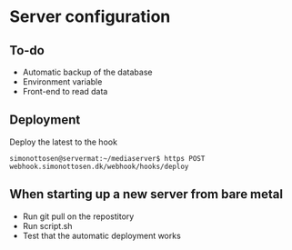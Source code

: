 # Server configuration

## To-do
- Automatic backup of the database
- Environment variable
- Front-end to read data

## Deployment
Deploy the latest to the hook
```
simonottosen@servermat:~/mediaserver$ https POST webhook.simonottosen.dk/webhook/hooks/deploy
```


## When starting up a new server from bare metal
- Run git pull on the repostitory
- Run script.sh
- Test that the automatic deployment works
